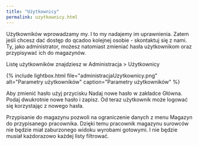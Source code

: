 ```yaml
---
title: "Użytkownicy"
permalink: uzytkownicy.html 
---
```


Użytkowników wprowadzamy my. I to my nadajemy im uprawnienia. Zatem jeśli chcesz dać dostęp do qcadoo kolejnej osobie - skontaktuj się z nami. Ty, jako administrator, możesz natomiast zmieniać hasła użytkownikom oraz przypisywać ich do magazynów.

Listę użytkowników znajdziesz w Administracja > Użytkownicy

{% include lightbox.html file="administracjaUzytkownicy.png" alt="Parametry użytkowników" caption="Parametry użytkowników" %}

Aby zmienić hasło użyj przycisku Nadaj nowe hasło w zakładce Główna. Podaj dwukrotnie nowe hasło i zapisz. Od teraz użytkownik może logować się korzystając z nowego hasła.

Przypisanie do magazynu pozwoli na ograniczenie danych z menu Magazyn do przypisanego pracownika. Dzięki temu pracownik magazynu surowców nie będzie miał zaburzonego widoku wyrobami gotowymi. I nie będzie musiał każdorazowo każdej listy filtrować.